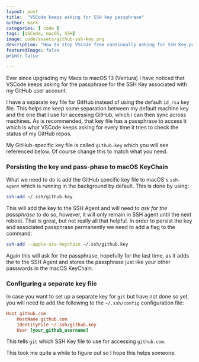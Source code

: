 ```yaml
---
layout: post
title:  "VSCode keeps asking for SSH key passphrase"
author: mark
categories: [ code ]
tags: [VSCode, macOS, SSH]
image: code/assets/github-ssh-key.png
description: "How to stop VSCode from continually asking for SSH Key passphrase on macOS Ventura"
featuredImage: false
print: false

---
```


Ever since upgrading my Macs to macOS 13 (Ventura) I have noticed that VSCode keeps asking for the passphrase for the SSH Key associated with my GitHub user account.

I have a separate key file for GitHub instead of using the default `id_rsa` key file. This helps me keep some separation between my default machine key and the one that I use for accessing GitHub, which i can then sync across machines. As is recommended, that key file has a passphrase to access it which is what VSCode keeps asking for every time it tries to check the status of my GitHub repos.  

My GitHub-specific key file is called `github.key` which you will see referenced below. Of course change this to match what you need.

### Persisting the key and pass-phase to macOS KeyChain

What we need to do is add the GitHub specific key file to macOS's `ssh-agent` which is running in the background by default. This is done by using:

```sh
ssh-add ~/.ssh/github.key 
```

This will add the key to the SSH Agent and will need to _ask for the passphrase_ to do so,  however, it will only remain in SSH agent until the next reboot.  That is great, but not really all that helpful.  In order to persist the key and associated passphrase permanently we need to add a flag to the command:

```sh
ssh-add --apple-use-keychain ~/.ssh/github.key 
```

Again this will ask for the passphrase, hopefully for the last time, as it adds the to the SSH Agent and stores the passphrase just like your other passwords in the macOS KeyChain.

### Configuring a separate key file

In case you want to set up a separate key for `git` but have not done so yet, you will need to add the following to the `~/.ssh/config` configuration file:

```ini
Host github.com
	HostName github.com
	IdentityFile ~/.ssh/github.key
	User [your_github_username]
```

This tells `git` which SSH Key file to use for accessing `github.com`.

This took me quite a while to figure out so I hope this helps someone.
